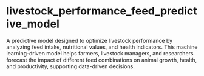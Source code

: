 # livestock_performance_feed_predictive_model
A predictive model designed to optimize livestock performance by analyzing feed intake, nutritional values, and health indicators. This machine learning-driven model helps farmers, livestock managers, and researchers forecast the impact of different feed combinations on animal growth, health, and productivity, supporting data-driven decisions.
